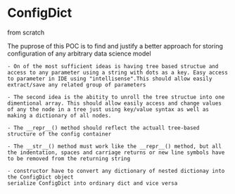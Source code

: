 # ConfigDict
from scratch

The puprose of this POC is to find and justify a better approach for storing configuration of any arbitrary data science model

    - On of the most sufficient ideas is having tree based structue and access to any parameter using a string with dots as a key. Easy access to parameter in IDE using "intellisense".This should allow easily extract/save any related group of parameters

    - The second idea is the abitity to unroll the tree structue into one dimentional array. This should allow easily access and change values of any the node in a tree just using key/value syntax as well as making a dictionary of all nodes.

    - The __repr__() method should reflect the actuall tree-based structure of the config container

    - The __str__() method must work like the __repr__() method, but all the indentation, spaces and carriage returns or new line symbols have to be removed from the returning string

    - constructor have to convert any dictionary of nested dictionay into the ConfigDict object
    serialize ConfigDict into ordinary dict and vice versa
